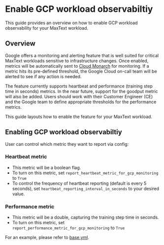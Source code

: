 <!--
 Copyright 2024 Google LLC

 Licensed under the Apache License, Version 2.0 (the "License");
 you may not use this file except in compliance with the License.
 You may obtain a copy of the License at

      https://www.apache.org/licenses/LICENSE-2.0

 Unless required by applicable law or agreed to in writing, software
 distributed under the License is distributed on an "AS IS" BASIS,
 WITHOUT WARRANTIES OR CONDITIONS OF ANY KIND, either express or implied.
 See the License for the specific language governing permissions and
 limitations under the License.
 -->

# Enable GCP workload observabiltiy
This guide provides an overview on how to enable GCP workload observability for your MaxText workload.

## Overview
Google offers a monitoring and alerting feature that is well suited for critical MaxText workloads sensitive to infrastructure changes.
Once enabled, metrics will be automatically sent to [Cloud Monarch](https://research.google/pubs/monarch-googles-planet-scale-in-memory-time-series-database/) for monitoring.
If a metric hits its pre-defined threshold, the Google Cloud on-call team will be alerted to see if any action is needed. 

The feature currently supports heartbeat and performance (training step time in seconds) metrics. In the near future, support for the goodput metric will also be added.
Users should work with their Customer Engineer (CE) and the Google team to define appropriate thresholds for the performance metrics.

This guide layouts how to enable the feature for your MaxText workload.

## Enabling GCP workload observabiltiy
User can control which metric they want to report via config:

### Heartbeat metric
- This metric will be a boolean flag.
- To turn on this metric, set `report_heartbeat_metric_for_gcp_monitoring` to `True`
- To control the frequency of heartbeat reporting (default is every 5 seconds), set `heartbeat_reporting_interval_in_seconds` to your desired value.

### Performance metric
- This metric will be a double, capturing the training step time in seconds.
- To turn on this metric, set `report_performance_metric_for_gcp_monitoring` to `True`

For an example, please refer to [base.yml](https://github.com/AI-Hypercomputer/maxtext/blob/main/src/MaxText/configs/base.yml).
